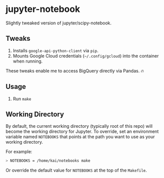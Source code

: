 # jupyter-notebook
Slightly tweaked version of jupyter/scipy-notebook.
## Tweaks

1. Installs `google-api-python-client` via `pip`.
2. Mounts Google Cloud credentials (`~/.config/gcloud`) into the container when running.

These tweaks enable me to access BigQuery directly via Pandas. 🔥
## Usage

1. Run `make`

## Working Directory

By default, the current working directory (typically root of this repo) will become the working directory for Jupyter. To override, set an environment variable named `NOTEBOOKS` that points at the path you want to use as your working directory.

For example:

```bash
> NOTEBOOKS = /home/kai/notebooks make
```

Or override the default value for `NOTEBOOKS` at the top of the `Makefile`.